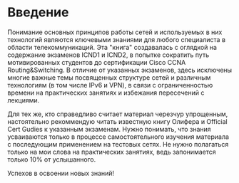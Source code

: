 # Введение

Понимание основных принципов работы сетей и используемых в них технологий являются ключевыми знаниями для любого специалиста в области телекоммуникаций.  Эта "книга" создавалась с оглядкой на содержание экзаменов ICND1 и ICND2, в попытке сократить путь мотивированных студентов до сертификации Cisco CCNA Routing&Switching. В отличие от указанных экзаменов, здесь исключены многие важные темы посвященных структуре сетей и различным технологиям \(в том числе IPv6 и VPN\), в связи с ограниченностью времени на практических занятиях и избежания пересечений с лекциями. 

Для тех же, кто справедливо считает материал черезчур упрощенным, настоятельно рекоммендую читать известную книгу Олифера и Official Cert Gudies к указанным экзаменам. Нужно понимать, что знания усваиваются только в процессе самостоятельного изучения материала с последующим применением на тестовых сетях. Не нужно полагаться только на мои слова на практических занятиях, ведь запонимается только 10% от услышанного.

Успехов в освоении новых знаний! 

